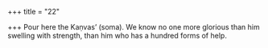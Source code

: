 +++
title = "22"

+++
Pour here the Kaṇvas’ (soma). We know no one more glorious than him  swelling with strength,
than him who has a hundred forms of help.